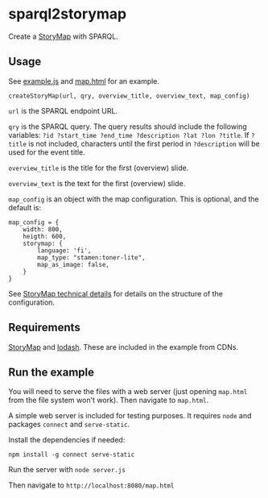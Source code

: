 # sparql2storymap

Create a [StoryMap](https://storymap.knightlab.com/) with SPARQL.

## Usage

See [example.js](https://github.com/SemanticComputing/sparql2storymap/blob/master/example.js) and [map.html](https://github.com/SemanticComputing/sparql2storymap/blob/master/map.html) for an example.

```
createStoryMap(url, qry, overview_title, overview_text, map_config)
```

`url` is the SPARQL endpoint URL.

`qry` is the SPARQL query. The query results should include the following variables: `?id ?start_time ?end_time ?description ?lat ?lon ?title`. If `?title` is not included, characters until the first period in `?description` will be used for the event title.

`overview_title` is the title for the first (overview) slide.

`overview_text` is the text for the first (overview) slide.

`map_config` is an object with the map configuration. This is optional, and the default is:

```
map_config = {
    width: 800,
    heigth: 600,
    storymap: {
        language: 'fi',
        map_type: "stamen:toner-lite",
        map_as_image: false,
    }
}
```

See [StoryMap technical details](https://storymap.knightlab.com/advanced/) for details on the structure of the configuration.

## Requirements

[StoryMap](https://storymap.knightlab.com/) and [lodash](https://lodash.com/). These are included in the example from CDNs.

## Run the example

You will need to serve the files with a web server (just opening `map.html` from the file system won't work). Then navigate to `map.html`.

A simple web server is included for testing purposes. It requires `node` and packages `connect` and `serve-static`.

Install the dependencies if needed:

```
npm install -g connect serve-static
```

Run the server with `node server.js`

Then navigate to `http://localhost:8080/map.html`
